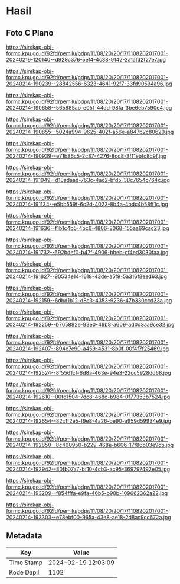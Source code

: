 # Hasil

## Foto C Plano

https://sirekap-obj-formc.kpu.go.id/92fd/pemilu/pdpr/11/08/20/20/17/1108202017001-20240219-120140--d928c376-5ef4-4c38-9142-2a1afd2f27e7.jpg

https://sirekap-obj-formc.kpu.go.id/92fd/pemilu/pdpr/11/08/20/20/17/1108202017001-20240214-190239--28842556-6323-4641-92f7-33fd90594a96.jpg

https://sirekap-obj-formc.kpu.go.id/92fd/pemilu/pdpr/11/08/20/20/17/1108202017001-20240214-190658--565885ab-e05f-44dd-98fa-3be6eb7590e4.jpg

https://sirekap-obj-formc.kpu.go.id/92fd/pemilu/pdpr/11/08/20/20/17/1108202017001-20240214-190855--5024a994-9625-402f-a56e-a847b2c80620.jpg

https://sirekap-obj-formc.kpu.go.id/92fd/pemilu/pdpr/11/08/20/20/17/1108202017001-20240214-190939--e71b86c5-2c87-4276-8cd8-3f11ebfc8c9f.jpg

https://sirekap-obj-formc.kpu.go.id/92fd/pemilu/pdpr/11/08/20/20/17/1108202017001-20240214-191049--d13adaad-763c-4ac2-bfd5-38c7654c764c.jpg

https://sirekap-obj-formc.kpu.go.id/92fd/pemilu/pdpr/11/08/20/20/17/1108202017001-20240214-191134--e5bb559f-6c2d-4022-8b4a-4bdc4b58ff1c.jpg

https://sirekap-obj-formc.kpu.go.id/92fd/pemilu/pdpr/11/08/20/20/17/1108202017001-20240214-191636--f1b1c4b5-4bc6-4806-8068-155aa69cac23.jpg

https://sirekap-obj-formc.kpu.go.id/92fd/pemilu/pdpr/11/08/20/20/17/1108202017001-20240214-191732--692bdef0-b47f-4906-bbeb-cf4ed3030faa.jpg

https://sirekap-obj-formc.kpu.go.id/92fd/pemilu/pdpr/11/08/20/20/17/1108202017001-20240214-191827--90534e14-1618-43de-a5f9-5a316f8eed63.jpg

https://sirekap-obj-formc.kpu.go.id/92fd/pemilu/pdpr/11/08/20/20/17/1108202017001-20240214-192159--6dbd1b12-d8c3-4353-9236-47b330ccd33a.jpg

https://sirekap-obj-formc.kpu.go.id/92fd/pemilu/pdpr/11/08/20/20/17/1108202017001-20240214-192259--b765882e-93e0-49b8-a609-ad0d3aa9ce32.jpg

https://sirekap-obj-formc.kpu.go.id/92fd/pemilu/pdpr/11/08/20/20/17/1108202017001-20240214-192407--894e7e90-a459-4531-8b0f-00f4f7f25469.jpg

https://sirekap-obj-formc.kpu.go.id/92fd/pemilu/pdpr/11/08/20/20/17/1108202017001-20240214-192524--8f5561cf-6d8a-463e-94e3-22cc5928dd68.jpg

https://sirekap-obj-formc.kpu.go.id/92fd/pemilu/pdpr/11/08/20/20/17/1108202017001-20240214-192610--00fd1504-7dc8-468c-b984-0f77353b7524.jpg

https://sirekap-obj-formc.kpu.go.id/92fd/pemilu/pdpr/11/08/20/20/17/1108202017001-20240214-192654--82c1f2e5-f9e8-4a26-be90-a959d59934e9.jpg

https://sirekap-obj-formc.kpu.go.id/92fd/pemilu/pdpr/11/08/20/20/17/1108202017001-20240214-192850--8c400950-b229-468e-b606-17f86b03e9cb.jpg

https://sirekap-obj-formc.kpu.go.id/92fd/pemilu/pdpr/11/08/20/20/17/1108202017001-20240214-192942--80fb07a7-bf10-4cb3-ac95-369797492e05.jpg

https://sirekap-obj-formc.kpu.go.id/92fd/pemilu/pdpr/11/08/20/20/17/1108202017001-20240214-193209--f854fffa-e9fa-46b5-b98b-109662362a22.jpg

https://sirekap-obj-formc.kpu.go.id/92fd/pemilu/pdpr/11/08/20/20/17/1108202017001-20240214-193303--e78ebf00-965a-43e8-ae18-2d8ac9cc672a.jpg


## Metadata

| Key        | Value               |
| ---------- | ------------------- |
| Time Stamp | 2024-02-19 12:03:09 |
| Kode Dapil | 1102                |



